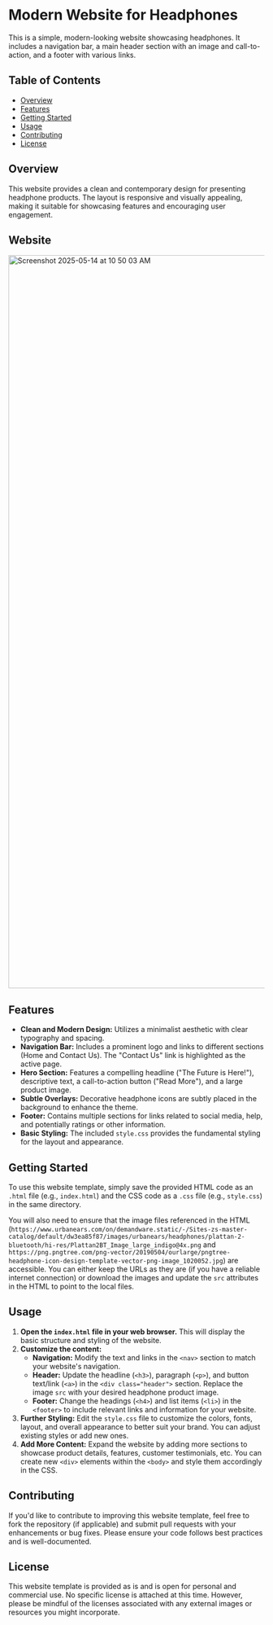 # Modern Website for Headphones

This is a simple, modern-looking website showcasing headphones. It includes a navigation bar, a main header section with an image and call-to-action, and a footer with various links.

## Table of Contents

* [Overview](#overview)
* [Features](#features)
* [Getting Started](#getting-started)
* [Usage](#usage)
* [Contributing](#contributing)
* [License](#license)

## Overview

This website provides a clean and contemporary design for presenting headphone products. The layout is responsive and visually appealing, making it suitable for showcasing features and encouraging user engagement.

## Website
<img width="1440" alt="Screenshot 2025-05-14 at 10 50 03 AM" src="https://github.com/user-attachments/assets/f3d1889d-dc60-4b96-952d-c3876e6b5686" />


## Features

* **Clean and Modern Design:** Utilizes a minimalist aesthetic with clear typography and spacing.
* **Navigation Bar:** Includes a prominent logo and links to different sections (Home and Contact Us). The "Contact Us" link is highlighted as the active page.
* **Hero Section:** Features a compelling headline ("The Future is Here!"), descriptive text, a call-to-action button ("Read More"), and a large product image.
* **Subtle Overlays:** Decorative headphone icons are subtly placed in the background to enhance the theme.
* **Footer:** Contains multiple sections for links related to social media, help, and potentially ratings or other information.
* **Basic Styling:** The included `style.css` provides the fundamental styling for the layout and appearance.

## Getting Started

To use this website template, simply save the provided HTML code as an `.html` file (e.g., `index.html`) and the CSS code as a `.css` file (e.g., `style.css`) in the same directory.

You will also need to ensure that the image files referenced in the HTML (`https://www.urbanears.com/on/demandware.static/-/Sites-zs-master-catalog/default/dw3ea85f87/images/urbanears/headphones/plattan-2-bluetooth/hi-res/Plattan2BT_Image_large_indigo@4x.png` and `https://png.pngtree.com/png-vector/20190504/ourlarge/pngtree-headphone-icon-design-template-vector-png-image_1020052.jpg`) are accessible. You can either keep the URLs as they are (if you have a reliable internet connection) or download the images and update the `src` attributes in the HTML to point to the local files.

## Usage

1.  **Open the `index.html` file in your web browser.** This will display the basic structure and styling of the website.
2.  **Customize the content:**
    * **Navigation:** Modify the text and links in the `<nav>` section to match your website's navigation.
    * **Header:** Update the headline (`<h3>`), paragraph (`<p>`), and button text/link (`<a>`) in the `<div class="header">` section. Replace the image `src` with your desired headphone product image.
    * **Footer:** Change the headings (`<h4>`) and list items (`<li>`) in the `<footer>` to include relevant links and information for your website.
3.  **Further Styling:** Edit the `style.css` file to customize the colors, fonts, layout, and overall appearance to better suit your brand. You can adjust existing styles or add new ones.
4.  **Add More Content:** Expand the website by adding more sections to showcase product details, features, customer testimonials, etc. You can create new `<div>` elements within the `<body>` and style them accordingly in the CSS.

## Contributing

If you'd like to contribute to improving this website template, feel free to fork the repository (if applicable) and submit pull requests with your enhancements or bug fixes. Please ensure your code follows best practices and is well-documented.

## License

This website template is provided as is and is open for personal and commercial use. No specific license is attached at this time. However, please be mindful of the licenses associated with any external images or resources you might incorporate.
